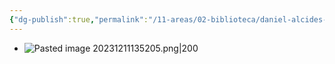 ```yaml
---
{"dg-publish":true,"permalink":"/11-areas/02-biblioteca/daniel-alcides-carrion-martir-de-la-medicina-peruana/","noteIcon":""}
---
```


- ![Pasted image 20231211135205.png|200](/img/user/02%20Image/Pasted%20image%2020231211135205.png)